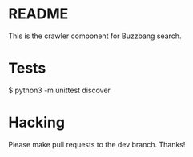 # README #

This is the crawler component for Buzzbang search.

# Tests #

$ python3 -m unittest discover

# Hacking #

Please make pull requests to the dev branch. Thanks!
